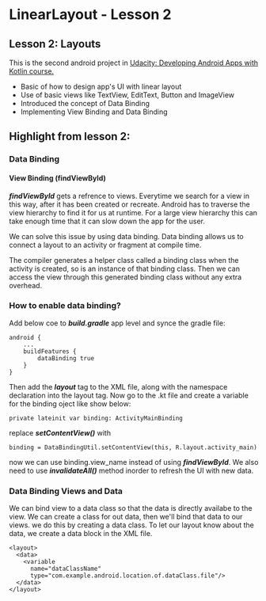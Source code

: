 # LinearLayout - Lesson 2

## Lesson 2: Layouts
This is the second android project in [Udacity: Developing Android Apps with Kotlin course.](https://classroom.udacity.com/courses/ud9012)
- Basic of how to design app's UI with linear layout
- Use of basic views like TextView, EditText, Button and ImageView
- Introduced the concept of Data Binding 
- Implementing View Binding and Data Binding 

## Highlight from lesson 2:
### Data Binding 
#### View Binding (findViewById)
**_findViewById_** gets a refrence to views. Everytime we search for a view in this way, after it has been created or recreate. Android has to traverse the view hierarchy to find it for us at runtime. For a large view hierarchy this can take enough time that it can slow down the app for the user. 

We can solve this issue by using data binding. Data binding allows us to connect a layout to an activity or fragment at compile time.

The compiler generates a helper class called a binding class when the activity is created, so is an instance of that binding class. Then we can access the view through this generated binding class without any extra overhead. 

### How to enable data binding? 
Add below coe to **_build.gradle_** app level and synce the gradle file:
```
android {
    ...
    buildFeatures {
        dataBinding true
    }
}
```
Then add the **_layout_** tag to the XML file, along with the namespace declaration into the layout tag.
Now go to the .kt file and create a variable for the binding oject like show below:
```
private lateinit var binding: ActivityMainBinding
```

replace **_setContentView()_** with 
```
binding = DataBindingUtil.setContentView(this, R.layout.activity_main)
```
now we can use binding.view_name instead of using **_findViewById_**.
We also need to use **_invalidateAll()_** method inorder to refresh the UI with new data.


### Data Binding Views and Data
We can bind view to a data class so that the data is directly availabe to the view.
We can create a class for out data, then we'll bind that data to our views. we do this by creating a data class. 
To let our layout know about the data, we create a data block in the XML file. 

```
<layout>
  <data>
    <variable
      name="dataClassName"
      type="com.example.android.location.of.dataClass.file"/>	
  </data>
</layout>
```
